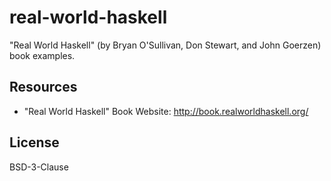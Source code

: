 # real-world-haskell
"Real World Haskell" (by Bryan O'Sullivan, Don Stewart, and John Goerzen) book examples.

## Resources
- "Real World Haskell" Book Website:
    http://book.realworldhaskell.org/
    
## License
BSD-3-Clause
